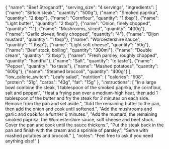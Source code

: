 {
  "name": "Beef Stroganoff",
  "serving_size": "4 servings",
  "ingredients": [
    {"name": "Sirloin steak", "quantity": "500g"},
    {"name": "Smoked paprika", "quantity": "2 tbsp"},
    {"name": "Cornflour", "quantity": "1 tbsp"},
    {"name": "Light butter", "quantity": "2 tbsp"},
    {"name": "Onion, finely chopped", "quantity": "1"},
    {"name": "Mushrooms, sliced", "quantity": "400g"},
    {"name": "Garlic cloves, finely chopped", "quantity": "4"},
    {"name": "Dijon mustard", "quantity": "1 tbsp"},
    {"name": "Worcestershire sauce", "quantity": "1 tbsp"},
    {"name": "Light soft cheese", "quantity": "50g"},
    {"name": "Beef stock, boiling", "quantity": "300ml"},
    {"name": "Double cream", "quantity": "2 tbsp"},
    {"name": "Fresh parsley, roughly chopped", "quantity": "handful"},
    {"name": "Salt", "quantity": "to taste"},
    {"name": "Pepper", "quantity": "to taste"},
    {"name": "Mashed potatoes", "quantity": "600g"},
    {"name": "Steamed broccoli", "quantity": "400g"}
  ],
  "low_calorie_switch": "Leafy salad",
  "nutrition": {
    "calories": "508",
    "protein": "51g",
    "carbs": "43g",
    "fat": "15g"
  },
  "instructions": [
    "In a large bowl combine the steak, 1 tablespoon of the smoked paprika, the cornflour, salt and pepper.",
    "Heat a frying pan over a medium-high heat, then add 1 tablespoon of the butter and fry the steak for 2 minutes on each side. Remove from the pan and set aside.",
    "Add the remaining butter to the pan, then add the onion and cook until softened.",
    "Add the mushrooms and garlic and cook for a further 6 minutes.",
    "Add the mustard, the remaining smoked paprika, the Worcestershire sauce, soft cheese and beef stock. Cover the pan and cook until the sauce thickens.",
    "Put the steak back in the pan and finish with the cream and a sprinkle of parsley.",
    "Serve with mashed potatoes and broccoli."
  ],
  "notes": "Feel free to ask if you need anything else!"
}
